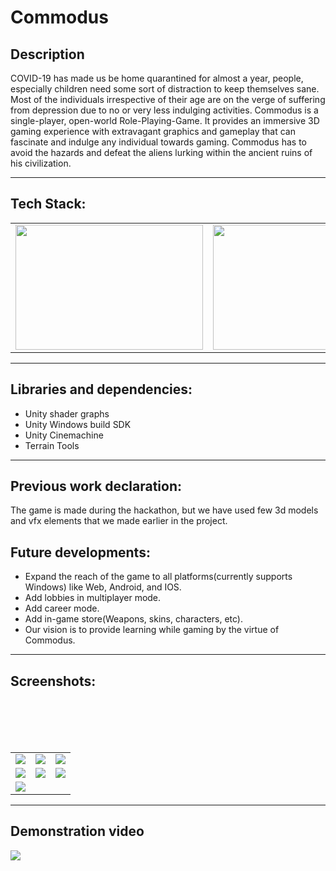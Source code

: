 # Commodus

## Description
COVID-19 has made us be home quarantined for almost a year, people, especially children need some sort of distraction to keep themselves sane. Most of the individuals irrespective of their age are on the verge of suffering from depression due to no or very less indulging activities. Commodus is a single-player, open-world Role-Playing-Game. It provides an immersive 3D gaming experience with extravagant graphics and gameplay that can fascinate and indulge any individual towards gaming. Commodus has to avoid the hazards and defeat the aliens lurking within the ancient ruins of his civilization.
<hr>

## Tech Stack:

<table>
  <tr>
    <td><img src="https://unity3d.com/files/images/ogimg.jpg" height="200" width="300"></td>
    <td><img src="https://i.pcmag.com/imagery/reviews/06USdkoebm8o2iMTPwvi0cJ-9.1569481355.fit_scale.size_760x427.png" height="200" width="300"></td>
    <td><img src="https://www.softgudam.com/wp-content/uploads/2019/02/Blender-Logo.png" height="200" width="200"></td>
  </tr>
</table>
<hr>

## Libraries and dependencies:
* Unity shader graphs
* Unity Windows build SDK
* Unity Cinemachine
* Terrain Tools
<hr>

## Previous work declaration:
The game is made during the hackathon, but we have used few 3d models and vfx elements that we made earlier in the project.


## Future developments:

* Expand the reach of the game to all platforms(currently supports Windows) like Web, Android, and IOS.
* Add lobbies in multiplayer mode.
* Add career mode.
* Add in-game store(Weapons, skins, characters, etc).
* Our vision is to provide learning while gaming by the virtue of Commodus.
<hr>

## Screenshots:
<table>
  <tr>
    <td><img src="https://github.com/EpperlaKarthik/Commodus/blob/main/Builds%202021.02.28%20-%2008.56.36.02.00_00_11_02.Still001.bmp" ></td>
    <td><img src="https://github.com/EpperlaKarthik/Commodus/blob/main/Builds%202021.02.28%20-%2008.56.36.02.00_00_37_58.Still009.bmp"></td>
    <td><img src="https://github.com/EpperlaKarthik/Commodus/blob/main/Builds%202021.02.28%20-%2008.56.36.02.00_00_58_46.Still015.bmp"></td>
  </tr>
  <br>
  <br>
  <tr>
    <td><img src="https://github.com/EpperlaKarthik/Commodus/blob/main/Builds%202021.02.28%20-%2008.56.36.02.00_01_19_39.Still020.bmp" ></td>
    <td><img src="https://github.com/EpperlaKarthik/Commodus/blob/main/Builds%202021.02.28%20-%2008.56.36.02.00_01_36_44.Still027.bmp"></td>
    <td><img src="https://github.com/EpperlaKarthik/Commodus/blob/main/Builds%202021.02.28%20-%2008.56.36.02.00_01_38_58.Still028.bmp"></td>
  </tr>
 <br>
  <br>
  <tr>
    <td><img src="https://github.com/EpperlaKarthik/Commodus/blob/main/Builds%202021.02.28%20-%2008.56.36.02.00_01_58_25.Still036.bmp" ></td>
    </tr>
</table>
<hr>

## Demonstration video
[![](http://img.youtube.com/vi/mHAXkOLb008/0.jpg)](http://www.youtube.com/watch?v=mHAXkOLb008 "Commodus")


